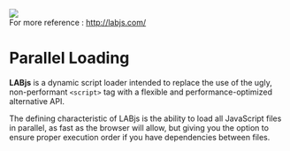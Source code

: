 ![](http://i.imgur.com/cslTyLo.png)  
For more reference : http://labjs.com/
# Parallel Loading
**LABjs** is a dynamic script loader intended to replace the use of the ugly, non-performant `<script>` tag with a flexible and performance-optimized alternative API.


The defining characteristic of LABjs is the ability to load all JavaScript files in parallel, as fast as the browser will allow, but giving you the option to ensure proper execution order if you have dependencies between files.
